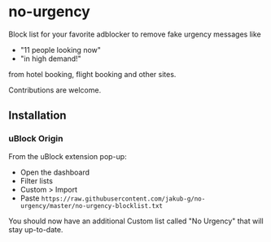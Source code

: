 # no-urgency

Block list for your favorite adblocker to remove fake urgency messages like

- "11 people looking now"
- "in high demand!"

from hotel booking, flight booking and other sites.

Contributions are welcome.

## Installation

### uBlock Origin

From the uBlock extension pop-up:

- Open the dashboard
- Filter lists
- Custom > Import
- Paste `https://raw.githubusercontent.com/jakub-g/no-urgency/master/no-urgency-blocklist.txt`

You should now have an additional Custom list called "No Urgency" that will stay up-to-date.
